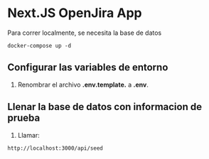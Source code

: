 # Next.JS OpenJira App
Para correr localmente, se necesita la base de datos

```
docker-compose up -d
```

## Configurar las variables de entorno

1. Renombrar el archivo __.env.template.__ a __.env__.


## Llenar la base de datos con informacion de prueba

1. Llamar: 
```
http://localhost:3000/api/seed
```